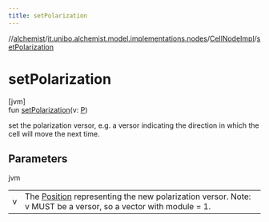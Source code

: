 ```yaml
---
title: setPolarization
---
```

//[alchemist](../../../index.html)/[it.unibo.alchemist.model.implementations.nodes](../index.html)/[CellNodeImpl](index.html)/[setPolarization](set-polarization.html)



# setPolarization



[jvm]\
fun [setPolarization](set-polarization.html)(v: [P](../../it.unibo.alchemist.model/-biochemistry-incarnation/index.html))



set the polarization versor, e.g. a versor indicating the direction in which the cell will move the next time.



## Parameters


jvm

| | |
|---|---|
| v | The [Position](../../it.unibo.alchemist.model.interfaces/-position/index.html) representing the new polarization versor. Note: v MUST be a versor, so a vector with module = 1. |




